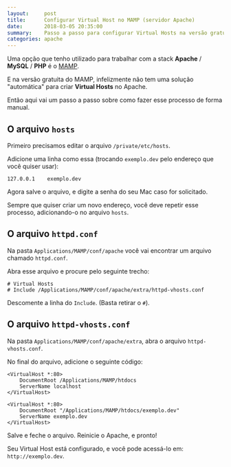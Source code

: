 ```yaml
---
layout:     post
title:      Configurar Virtual Host no MAMP (servidor Apache)
date:       2018-03-05 20:35:00
summary:    Passo a passo para configurar Virtual Hosts na versão gratuita do MAMP.
categories: apache
---
```


Uma opção que tenho utilizado para trabalhar com a stack **Apache** / **MySQL** / **PHP** é o <a href="https://www.mamp.info" target="_blank">MAMP</a>.

E na versão gratuita do MAMP, infelizmente não tem uma solução "automática" para criar **Virtual Hosts** no Apache.

Então aqui vai um passo a passo sobre como fazer esse processo de forma manual.

## O arquivo `hosts`

Primeiro precisamos editar o arquivo `/private/etc/hosts`.

Adicione uma linha como essa (trocando `exemplo.dev` pelo endereço que você quiser usar):

```
127.0.0.1    exemplo.dev
```

Agora salve o arquivo, e digite a senha do seu Mac caso for solicitado.

Sempre que quiser criar um novo endereço, você deve repetir esse processo, adicionando-o no arquivo `hosts`.

## O arquivo `httpd.conf`

Na pasta `Applications/MAMP/conf/apache` você vai encontrar um arquivo chamado `httpd.conf`.

Abra esse arquivo e procure pelo seguinte trecho:

```
# Virtual Hosts
# Include /Applications/MAMP/conf/apache/extra/httpd-vhosts.conf
```

Descomente a linha do `Include`. (Basta retirar o `#`).

## O arquivo `httpd-vhosts.conf`

Na pasta `Applications/MAMP/conf/apache/extra`, abra o arquivo `httpd-vhosts.conf`.

No final do arquivo, adicione o seguinte código:

```
<VirtualHost *:80>
    DocumentRoot /Applications/MAMP/htdocs
    ServerName localhost
</VirtualHost>

<VirtualHost *:80>
    DocumentRoot "/Applications/MAMP/htdocs/exemplo.dev"
    ServerName exemplo.dev
</VirtualHost>
```

Salve e feche o arquivo. Reinicie o Apache, e pronto!

Seu Virtual Host está configurado, e você pode acessá-lo em: `http://exemplo.dev`.

